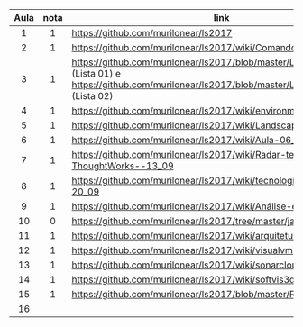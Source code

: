 | Aula  | nota | link | comentário  |
|:-:|:-:|---|:-:|
| 1  | 1  | https://github.com/murilonear/ls2017  |   |
| 2  | 1  | https://github.com/murilonear/ls2017/wiki/Comandos  |   |
| 3  | 1  | https://github.com/murilonear/ls2017/blob/master/Lista%2001.pdf (Lista 01) e https://github.com/murilonear/ls2017/blob/master/Lista%2002.pdf (Lista 02)  |   |
| 4  | 1  | https://github.com/murilonear/ls2017/wiki/environment  |   |
| 5  | 1  | https://github.com/murilonear/ls2017/wiki/Landscape---Respostas  |   |
| 6  | 1 | https://github.com/murilonear/ls2017/wiki/Aula-06_09_2017  |   |
| 7  | 1 | https://github.com/murilonear/ls2017/wiki/Radar-tecnológico-da-ThoughtWorks--13_09  |   |
| 8  | 1  | https://github.com/murilonear/ls2017/wiki/tecnologiasThoughtworks-20_09  |   |
| 9  | 1  | https://github.com/murilonear/ls2017/wiki/Análise-estática  |   |
| 10  | 0  |  https://github.com/murilonear/ls2017/tree/master/javancss |   |
| 11  | 1  |  https://github.com/murilonear/ls2017/wiki/arquitetura |   |
| 12  | 1 |  https://github.com/murilonear/ls2017/wiki/visualvm |   |
| 13  | 1  | https://github.com/murilonear/ls2017/wiki/sonarcloud |   |
| 14  | 1  | https://github.com/murilonear/ls2017/wiki/softvis3d  |   |
| 15  | 1  | https://github.com/murilonear/ls2017/blob/master/README.md  |   |
| 16  |   |   |   |
